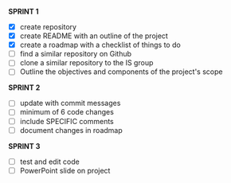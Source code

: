 **SPRINT 1**

- [X] create repository
- [X] create README with an outline of the project
- [X] create a roadmap with a checklist of things to do
- [ ] find a similar repository on Github
- [ ] clone a similar repository to the IS group
- [ ] Outline the objectives and components of the project's scope

**SPRINT 2**

- [ ] update with commit messages
- [ ] minimum of 6 code changes
- [ ] include SPECIFIC comments
- [ ] document changes in roadmap

**SPRINT 3**

- [ ] test and edit code
- [ ] PowerPoint slide on project
